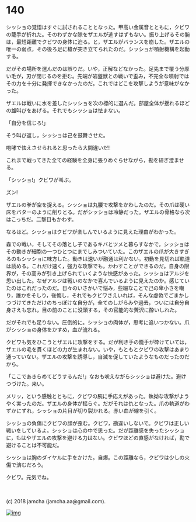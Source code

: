 # 140

シッショの覚悟はすぐに試されることとなった。甲高い金属音とともに，クビワの籠手が折れた。そのわずかな隙をザエルが逃すはずもない。振り上げるその腕は，最短距離でクビワの身体に迫る。と，ザエルがバランスを崩した。ザエルの唯一の弱点，その後ろ足に槍が突き立てられたのだ。シッショが噴射機構を起動する。  

だがその場所を選んだのは誤りだ。いや，正解などなかった。足先まで覆う分厚い毛が，刃が閉じるのを拒む。先端が岩盤獣との戦いで歪み，不完全な噴射ではその力を十分に発揮できなかったのだ。これではどこを攻撃しようが意味がなかった。  

ザエルは戦いに水を差したシッショを次の標的に選んだ。部屋全体が揺れるほどの雄叫びをあげる。それでもシッショは怯まない。  

「自分を信じろ!」  

そう叫び返し，シッショは己を鼓舞させた。  

咆哮で怯えさせられると思ったら大間違いだ!  

これまで戦ってきた全ての経験を全身に張りめぐらせながら，勘を研ぎ澄ませる。  

「シッショ!」クビワが叫ぶ。  

ズン!  

ザエルの拳が空を捉える。シッショは丸腰で攻撃をかわしたのだ。その爪は硬い床をバターのように削りとる。だがシッショは冷静だった。ザエルの骨格なら次はこっちだ。二撃目もかわす。  

なるほど。シッショはクビワが楽しんでいるように見えた理由がわかった。  

森での戦い，そしてその落とし子であるキバとツメと暮らすなかで，シッショはその動きが細胞の一つひとつにまでしみついていた。このザエルの爪が大きすぎるのもシッショに味方した。動きは速いが融通は利かない。初動を見切れば軌道は読める。これだけ速く，強力な攻撃でも，かわすことができるのだ。自身の限界が，その高みが引き上げられていくような快感があった。シッショはアルジを思い出した。なぜアルジは戦いのなかで喜んでいるように見えたのか。感じていたのはこれだったのだ。日々のいさかいで悩み，些細なことで己の卑小さを嘲り，誰かをそしり，後悔し，それでもクビワさえいれば，そんな虚偽でごまかしつづけてきただけのちっぽけな自分が，全てのしがらみや過去，ついには自分自身さえも忘れ，目の前のことに没頭する，その官能的な贅沢に酔いしれた。  

だがそれでも足りない。圧倒的に。シッショの肉体が，思考に追いつかない。爪がシッショの身体をかすめ，血が流れる。  

クビワも気をひこうとザエルに攻撃をする。だが利き手の籠手が砕けていては，ザエルの毛を貫くほどの力が生まれない。いや，もともとクビワの攻撃はあまり通っていない。ザエルの攻撃を誘導し，自滅を促していたようなものだったのだから。  

「ここであきらめてどうするんだ!」なおも吠えながらシッショは避けた。避けつづけた。来い。  

メリッ，という感触とともに，クビワの腕に手応えがあった。執拗な攻撃がようやく実ったのだ。ザエルの身体が揺らぐ。だがそれは仇となった。爪の軌道がわずかにずれ，シッショの片目が切り裂かれる。赤い血が線を引く。  

シッショの負傷にクビワの顔が歪む。クビワ，勘違いしないで。クビワは正しい戦いをしているよ。シッショは心の中で思った。だが距離感を失ったシッショに，もはやザエルの攻撃を避ける力はない。クビワほどの直感がなければ，勘で避けることは不可能だ。  

シッショは胸のダイヤルに手をかけた。自爆。この距離なら，クビワは少しの火傷で済むだろう。  

クビワ。元気でね。  

<br>  
<br>  
(c) 2018 jamcha (jamcha.aa@gmail.com).  

[![img](http://i.creativecommons.org/l/by-nc-sa/4.0/88x31.png)](http://creativecommons.org/licenses/by-nc-sa/4.0/deed)